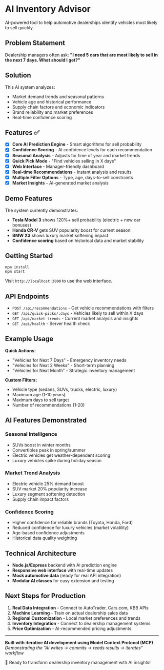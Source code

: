 # AI Inventory Advisor

AI-powered tool to help automotive dealerships identify vehicles most likely to sell quickly.

## Problem Statement
Dealership managers often ask: **"I need 5 cars that are most likely to sell in the next 7 days. What should I get?"**

## Solution
This AI system analyzes:
- Market demand trends and seasonal patterns
- Vehicle age and historical performance
- Supply chain factors and economic indicators
- Brand reliability and market preferences
- Real-time confidence scoring

## Features ✅
- [x] **Core AI Prediction Engine** - Smart algorithms for sell probability
- [x] **Confidence Scoring** - AI confidence levels for each recommendation  
- [x] **Seasonal Analysis** - Adjusts for time of year and market trends
- [x] **Quick Pick Mode** - "Find vehicles selling in X days"
- [x] **Web Interface** - Manager-friendly dashboard
- [x] **Real-time Recommendations** - Instant analysis and results
- [x] **Multiple Filter Options** - Type, age, days-to-sell constraints
- [x] **Market Insights** - AI-generated market analysis

## Demo Features
The system currently demonstrates:
- **Tesla Model 3** shows 120%+ sell probability (electric + new car bonuses)
- **Honda CR-V** gets SUV popularity boost for current season
- **BMW X3** shows luxury market softening impact
- **Confidence scoring** based on historical data and market stability

## Getting Started
```bash
npm install
npm start
```
Visit `http://localhost:3000` to use the web interface.

## API Endpoints
- `POST /api/recommendations` - Get vehicle recommendations with filters
- `GET /api/quick-picks/:days` - Vehicles likely to sell within X days  
- `GET /api/market-trends` - Current market analysis and insights
- `GET /api/health` - Server health check

## Example Usage

**Quick Actions:**
- "Vehicles for Next 7 Days" - Emergency inventory needs
- "Vehicles for Next 2 Weeks" - Short-term planning  
- "Vehicles for Next Month" - Strategic inventory management

**Custom Filters:**
- Vehicle type (sedans, SUVs, trucks, electric, luxury)
- Maximum age (1-10 years)
- Maximum days to sell target
- Number of recommendations (1-20)

## AI Features Demonstrated

### Seasonal Intelligence
- SUVs boost in winter months
- Convertibles peak in spring/summer  
- Electric vehicles get weather-dependent scoring
- Luxury vehicles spike during holiday season

### Market Trend Analysis
- Electric vehicle 25% demand boost
- SUV market 20% popularity increase
- Luxury segment softening detection
- Supply chain impact factors

### Confidence Scoring
- Higher confidence for reliable brands (Toyota, Honda, Ford)
- Reduced confidence for luxury vehicles (market volatility)
- Age-based confidence adjustments
- Historical data quality weighting

## Technical Architecture
- **Node.js/Express** backend with AI prediction engine
- **Responsive web interface** with real-time updates
- **Mock automotive data** (ready for real API integration)
- **Modular AI classes** for easy extension and testing

## Next Steps for Production
1. **Real Data Integration** - Connect to AutoTrader, Cars.com, KBB APIs
2. **Machine Learning** - Train on actual dealership sales data  
3. **Regional Customization** - Local market preferences and trends
4. **Inventory Integration** - Connect to dealership management systems
5. **Price Optimization** - AI-recommended pricing adjustments

---

**Built with iterative AI development using Model Context Protocol (MCP)**  
*Demonstrating the "AI writes → commits → reads results → iterates" workflow*

🚗 Ready to transform dealership inventory management with AI insights!
